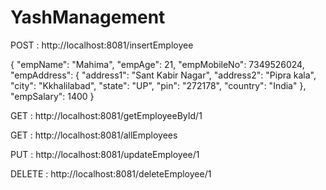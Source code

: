 # YashManagement

POST : http://localhost:8081/insertEmployee

{
    "empName": "Mahima",
    "empAge": 21,
    "empMobileNo": 7349526024,
    "empAddress": {
        "address1": "Sant Kabir Nagar",
        "address2": "Pipra kala",
        "city": "Kkhalilabad",
        "state": "UP",
        "pin": "272178",
        "country": "India"
    },
    "empSalary": 1400
}

GET : http://localhost:8081/getEmployeeById/1

GET : http://localhost:8081/allEmployees

PUT : http://localhost:8081/updateEmployee/1

DELETE : http://localhost:8081/deleteEmployee/1
